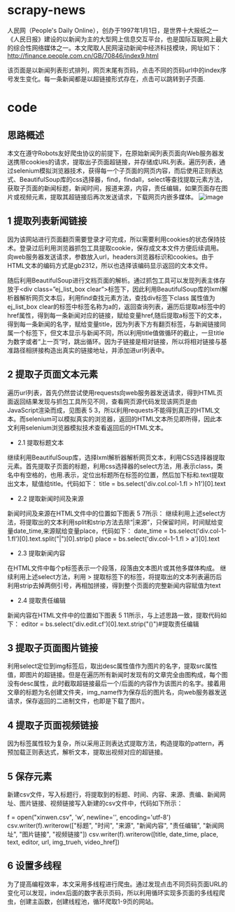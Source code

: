 # scrapy-news
人民网（People's Daily Online），创办于1997年1月1日，是世界十大报纸之一《人民日报》建设的以新闻为主的大型网上信息交互平台，也是国际互联网上最大的综合性网络媒体之一。本文爬取人民网滚动新闻中经济科技模块，网址如下：http://finance.people.com.cn/GB/70846/index9.html

该页面是以新闻列表形式排列，网页末尾有页码，点击不同的页码url中的index序号发生变化。每一条新闻都是以超链接形式存在，点击可以跳转到子页面.
# code
## 思路概述
本文在遵守Robots友好爬虫协议的前提下，在原始新闻列表页面向Web服务器发送携带cookies的请求，提取出子页面超链接，并存储成URL列表。遍历列表，通过selenium模拟浏览器技术，获得每一个子页面的网页内容，而后使用正则表达式、BeautifulSoup库的css选择器，find，findall，select等查找提取元素方法，获取子页面的新闻标题，新闻时间，报道来源，内容，责任编辑，如果页面存在图片或视频元素，提取其超链接后再次发送请求，下载网页内嵌多媒体。
![image](https://github.com/user-attachments/assets/dd5e7518-658f-4e9a-9a4f-918da430406d)
## 1	提取列表新闻链接
因为该网站进行页面翻页需要登录才可完成，所以需要利用cookies的状态保持技术。登录过后利用浏览器抓包工具提取cookie，保存成文本文件方便后续调用。向web服务器发送请求，参数放入url，headers浏览器标识和cookies。由于HTML文本的编码方式是gb2312，所以也选择该编码显示返回的文本文件。

随后利用BeautifulSoup进行文档页面的解析。通过抓包工具可以发现列表主体存放于<div class=”ej_list_box clear”>标签下，因此利用BeautifulSoup库的lxml解析器解析网页文本后，利用find查找元素方法，查找div标签下class 属性值为ej_list_box clear的标签中标签名称为a的，返回查询列表，遍历后提取a标签中的href属性，得到每一条新闻对应的链接，赋给变量href,随后提取a标签下的文本，得到每一条新闻的名字，赋给变量title，因为列表下方有翻页标签，与新闻链接同属一个标签下，但文本显示与新闻不同，所以利用title值做循环的截止，一旦title为数字或者“上一页”时，跳出循环。因为子链接是相对链接，所以将相对链接与基准路径相拼接构造出真实的链接地址，并添加进url列表中。
## 2	提取子页面文本元素
遍历url列表，首先仍然尝试使用requests向web服务器发送请求，得到HTML页面返回结果发现与抓包工具所见不同，查看网页源代码发现该网页是由JavaScript渲染而成，见图表 5 3，所以利用requests不能得到真正的HTML文本。而selenium可以模拟真实的浏览器，返回的HTML文本所见即所得，因此本文利用selenium浏览器模拟技术查看返回后的HTML文本。
- 2.1 提取标题文本

继续利用BeautifulSoup库，选择lxml解析器解析网页文本，利用CSS选择器提取元素。首先提取子页面的标题，利用css选择器的select方法，用.表示class，类名中有空格的，也用.表示，定位出标题所在标签的位置，然后加下标和.text提取出文本，赋值给title。代码如下：
title = bs.select('div.col.col-1.fl > h1')[0].text
- 2.2	提取新闻时间及来源

新闻时间及来源在HTML文件中的位置如下图表 5 7所示：
继续利用上述select方法，将提取出的文本利用split和strip方法去除“|来源”，只保留时间，时间赋给变量date_time,来源赋给变量place，代码如下：
date_time = bs.select('div.col-1-1.fl')[0].text.split("|")[0].strip()
place = bs.select('div.col-1-1.fl > a')[0].text 
- 2.3	提取新闻内容
  
在HTML文件中每个p标签表示一个段落，段落由文本图片或其他多媒体构成。
继续利用上述select方法，利用 > 提取标签下的标签，将提取出的文本列表遍历后利用strip去掉两侧引号，再相加拼接，得到整个页面的完整新闻内容赋值为text
- 2.4	提取责任编辑
  
新闻内容在HTML文件中的位置如下图表 5 11所示，与上述思路一致，提取代码如下：
editor = bs.select('div.edit.cf')[0].text.strip("()")#提取责任编辑

## 3	提取子页面图片链接
利用select定位到img标签后，取出desc属性值作为图片的名字，提取src属性值，即图片的超链接。但是在遍历所有新闻时发现有的文章完全由图构成，每个图没有desc属性，此时截取超链接最后一个/后面的内容作为该图片的名字。接着用文章的标题为名创建文件夹，img_name作为保存后的图片名，向web服务器发送请求，保存返回的二进制文件，也即是下载了图片。

## 4	提取子页面视频链接
因为标签属性较为复杂，所以采用正则表达式提取方法，构造提取的pattern，再预加载正则表达式，解析文本，提取出视频对应的超链接。
## 5	保存元素
新建csv文件，写入标题行，将提取到的标题、时间、内容、来源、责编、新闻网址、图片链接、视频链接写入新建的csv文件中，代码如下所示：

f = open("xinwen.csv", 'w', newline='', encoding='utf-8')
csv.writer(f).writerow(["标题", "时间", "来源", "新闻内容", "责任编辑", "新闻网址", "图片链接", "视频链接"])
csv.writer(f).writerow([title, date_time, place, text, editor, url, img_trueh, video_href])

## 6	设置多线程
为了提高编程效率，本文采用多线程进行爬虫。通过发现点击不同页码页面URL的变化可以发现，index后面的数字表示页码，所以利用循环实现多页面的多线程爬虫，创建主函数，创建线程池，循环爬取1-9页的网站。

